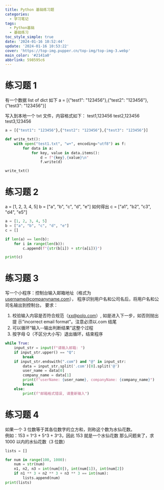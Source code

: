 ```yaml
---
title: Python 基础练习题
categories:
  - 学习笔记
tags:
  - Python基础
  - 基础练习
toc_style_simple: true
date: '2024-01-16 10:52:44'
update: '2024-01-16 10:53:22'
cover: 'https://top-img.pupper.cn/top-img/top-img-3.webp'
main_color: '#2141a0'
abbrlink: 598595c6
---
```


# 练习题 1

有一个数据 list of dict 如下
a = [{"test1": "123456"},{"test2": "123456"},{"test3": "123456"}]

写入到本地一个 txt 文件，内容格式如下：
test1,123456
test2,123456
test3,123456

```Python
a = [{"test1": "123456"},{"test2": "123456"},{"test3": "123456"}]

def write_txt():
    with open("test1.txt", "w+", encoding="utf8") as f:
        for data in a:
            for key, value in data.items():
                d = f"{key},{value}\n"
                f.write(d)

write_txt()
```

# 练习题 2

a = [1, 2, 3, 4, 5]
b = ["a", "b", "c", "d", "e"]
如何得出 c = ["a1", "b2", "c3", "d4", "e5"]

```Python
a = [1, 2, 3, 4, 5]
b = ["a", "b", "c", "d", "e"]
c = []

if len(a) == len(b):
    for i in range(len(b)):
        c.append(f"{str(b[i]) + str(a[i])}")

print(c)
```

# 练习题 3

写一个小程序：控制台输入邮箱地址（格式为 username@companyname.com）， 程序识别用户名和公司名后，将用户名和公司名输出到控制台。
要求：

1. 校验输入内容是否符合规范（xx@polo.com）, 如是进入下一步，如否则抛出提 示"incorrect email format"。注意必须以.com 结尾
2. 可以循环“输入--输出判断结果”这整个过程
3. 按字母 Q（不区分大小写）退出循环，结束程序

```Python
while True:
    input_str = input(f"请输入邮箱: ")
    if input_str.upper() == "Q":
        break
    if input_str.endswith(".com") and "@" in input_str:
        data = input_str.split('.com')[0].split('@')
        user_name = data[0]
        company_name = data[1]
        print(f"userName: {user_name}, companyName: {company_name}")
        break
    else:
        print(f"邮箱格式错误, 请重新输入")
```

# 练习题 4

如果一个 3 位数等于其各位数字的立方和，则称这个数为水仙花数。  
例如：153 = 1^3 + 5^3 + 3^3，因此 153 就是一个水仙花数
那么问题来了，求 1000 以内的水仙花数（3 位数）

```Python
lists = []

for num in range(100, 1000):
    num = str(num)
    n1, n2, n3 = int(num[0]), int(num[1]), int(num[2])
    if n1 ** 3 + n2 ** 3 + n3 ** 3 == int(num):
        lists.append(num)
print(lists)
```
